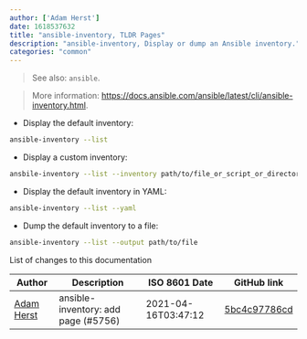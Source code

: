 ```yaml
---
author: ['Adam Herst']
date: 1618537632
title: "ansible-inventory, TLDR Pages"
description: "ansible-inventory, Display or dump an Ansible inventory."
categories: "common"
---
```

> See also: `ansible`.

> More information: <https://docs.ansible.com/ansible/latest/cli/ansible-inventory.html>.

- Display the default inventory:

```bash
ansible-inventory --list
```

- Display a custom inventory:

```bash
ansbile-inventory --list --inventory path/to/file_or_script_or_directory
```

- Display the default inventory in YAML:

```bash
ansible-inventory --list --yaml
```

- Dump the default inventory to a file:

```bash
ansible-inventory --list --output path/to/file
```
List of changes to this documentation


Author | Description | ISO 8601 Date | GitHub link
------|-----|-----|-----
[Adam Herst](mailto:adamherst@adamherst.com) | ansible-inventory: add page (#5756) | 2021-04-16T03:47:12 | [5bc4c97786cd](https://github.com/tldr-pages/tldr/commit/5bc4c97786cd2e049b2467bbc7dbd78691661723)

